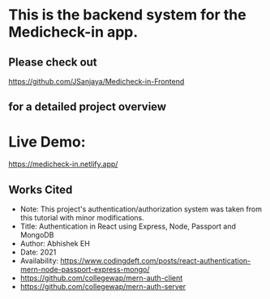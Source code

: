 # This is the backend system for the Medicheck-in app. 
## Please check out
https://github.com/JSanjaya/Medicheck-in-Frontend
## for a detailed project overview

# Live Demo: 
https://medicheck-in.netlify.app/

## Works Cited
* Note: This project's authentication/authorization system was taken from this tutorial with minor modifications.
* Title: Authentication in React using Express, Node, Passport and MongoDB
* Author: Abhishek EH
* Date: 2021
* Availability: https://www.codingdeft.com/posts/react-authentication-mern-node-passport-express-mongo/
* https://github.com/collegewap/mern-auth-client
* https://github.com/collegewap/mern-auth-server
